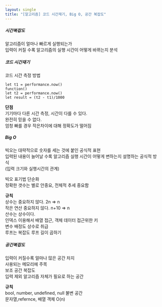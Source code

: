 ```yaml
---
layout: single
title: "[알고리즘] 코드 시간재기, Big O, 공간 복잡도"
--- 
```

##### 시간복잡도   
알고리즘이 얼마나 빠르게 실행되는가   
입력이 커질 수록 알고리즘의 실행 시간이 어떻게 바뀌는지 분석   
    
##### 코드 시간재기   
코드 시간 측정 방법   
```
let t1 = performance.now()
function()
let t2 = performance.now()
let result = (t2 - t1)/1000
```
**단점**    
기기마다 다른 시간 측정, 시간이 다를 수 있다.   
완전히 믿을 수 없다.   
엄청 빠를 경우 작은차이에 대해 정확도가 떨어짐   
   
##### Big O   
빅오는 대략적으로 숫자를 세는 것에 붙인 공식적 표현   
입력된 내용이 늘어날 수록 알고리즘 실행 시간이 어떻게 변하는지 설명하는 공식적 방식   
(입력 크기와 실행시간의 관계)   
   
빅오 표기법 단순화   
정확한 갯수는 별로 안중요, 전체적 추세 중요함   
   
**규칙**   
상수는 중요하지 않다. 2n => n   
작은 연산 중요하지 않다. n+10 => n   
산수는 상수이다.   
인덱스 이용해서 배열 접근, 객체 데이터 접근위한 키   
변수 배정도 상수로 취급   
루프는 복잡도 루프 길이 곱하기   
   
##### 공간복잡도   
입력이 커질수록 얼마나 많은 공간 차지   
사용되는 메모리에 주목   
보조 공간 복잡도   
입력 제외 알고리즘 자체가 필요로 하는 공간   
   
**규칙**    
bool, number, undefined, null 불변 공간   
문자열,refernce, 배열 객체 O(n)   


